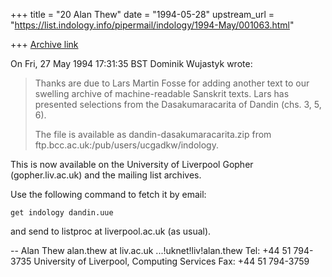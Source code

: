 +++
title = "20 Alan Thew"
date = "1994-05-28"
upstream_url = "https://list.indology.info/pipermail/indology/1994-May/001063.html"

+++
[Archive link](https://list.indology.info/pipermail/indology/1994-May/001063.html)

On Fri, 27 May 1994 17:31:35 BST  Dominik Wujastyk wrote:
>
>Thanks are due to Lars Martin Fosse for adding another text to our swelling
>archive of machine-readable Sanskrit texts.  Lars has presented selections
>from the Dasakumaracarita of Dandin (chs. 3, 5, 6).
>
>The file is available as dandin-dasakumaracarita.zip from
>ftp.bcc.ac.uk:/pub/users/ucgadkw/indology.
>
This is now available on the University of Liverpool Gopher (gopher.liv.ac.uk)
and the mailing list archives.

Use the following command to fetch it by email:

	get indology dandin.uue

and send to listproc at liverpool.ac.uk  (as usual).

--
Alan Thew
alan.thew at liv.ac.uk   ...!uknet!liv!alan.thew   Tel: +44 51 794-3735
University of Liverpool, Computing Services     Fax: +44 51 794-3759







